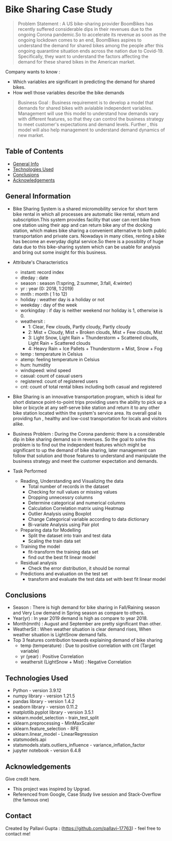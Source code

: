 # Bike Sharing Case Study
> Problem Statement : A US bike-sharing provider BoomBikes has recently suffered considerable dips in their revenues due to the ongoing Corona pandemic.So to accelerate its revenue as soon as the ongoing lockdown comes to an end, BoomBikes aspires to understand the demand for shared bikes among the people after this ongoing quarantine situation ends across the nation due to Covid-19. Specifically, they want to understand the factors affecting the demand for these shared bikes in the American market.

Company wants to know :
 - Which variables are significant in predicting the demand for shared bikes.
 - How well those variables describe the bike demands

> Business Goal : Business requirement is to develop a model that demands for shared bikes with avialable independent variables. Management will use this model to understand how demands vary with different features, so that they can control the business strategy to meet customer's expectations and demand levels. Further , this model will also help management to understand demand dynamics of new market.

## Table of Contents
* [General Info](#general-information)
* [Technologies Used](#technologies-used)
* [Conclusions](#conclusions)
* [Acknowledgements](#acknowledgements)


## General Information
- Bike Sharing System is a shared micromobility service for short term bike rental in which all processes are automatic like rental, return and subscription.This system provides facility that user can rent bike from one station using their app and can return bike any of the docking station, which makes bike sharing a convenient alternative to both public transportation and private cars. Nowadays in many cities, renting a bike has become an everyday digital service.So there is a possiblity of huge data due to this bike-sharing system which can be usable for analysis and bring out some insight for this business.

- Attribute's Characteristics
    - instant: record index
    - dteday : date
    - season : season (1:spring, 2:summer, 3:fall, 4:winter)
    - yr : year (0: 2018, 1:2019)
    - mnth : month ( 1 to 12)
    - holiday : weather day is a holiday or not 
    - weekday : day of the week
    - workingday : if day is neither weekend nor holiday is 1, otherwise is 0.
    - weathersit : 
        - 1: Clear, Few clouds, Partly cloudy, Partly cloudy
        - 2: Mist + Cloudy, Mist + Broken clouds, Mist + Few clouds, Mist
        - 3: Light Snow, Light Rain + Thunderstorm + Scattered clouds, Light Rain + Scattered clouds
        - 4: Heavy Rain + Ice Pallets + Thunderstorm + Mist, Snow + Fog
    - temp : temperature in Celsius
    - atemp: feeling temperature in Celsius
    - hum: humidity
    - windspeed: wind speed
    - casual: count of casual users
    - registered: count of registered users
    - cnt: count of total rental bikes including both casual and registered

- Bike Sharing is an innovative transportation program, which is ideal for short distance point-to-point trips providing users the ability to pick up a bike or bicycle at any self-serve bike station and return it to any other bike station located within the system's service area. Its overall goal is providing fun , healthy and low-cost transportation for locals and visitors alike.

- Business Problem : During the Corona pandemic there is a considerable dip in bike sharing demand so in revenues. So the goal to solve this problem is to find out the independent features which might be significant to up the demand of bike sharing, later management can follow that solution and those features to understand and manipulate the business strategy and meet the customer expectation and demands.

- Task Performed
    - Reading, Understanding and Visualizing the data
        - Total number of records in the dataset
        - Checking for null values or missing values
        - Dropping unnecessry columns
        - Determine categorical and numerical columns
        - Calculation Correlation matrix using Heatmap
        - Outlier Analysis using Boxplot
        - Change Categorical variable according to data dictionary
        - Bi-variate Analysis using Pair plot
    - Preparing data for Modelling
        - Split the dataset into train and test data
        - Scaling the train data set
    - Training the model
        - fit-transform the training data set
        - find out the best fit linear model
    - Residual analysis
        - Check the error distribution, it should be normal
    - Predictions and evaluation on the test set
        - transform and evaluate the test data set with best fit linear model


## Conclusions
- Season : There is high demand for bike sharing in Fall/Raining season and Very Low demand in Spring season as compare to others.
- Year(yr) : In year 2019 demand is high as compare to year 2018.
- Month(mnth) : August and September are pretty significant than other.
- WeatherSit : When weather situation is clear demand rises, When weather situation is LightSnow demand falls.
- Top 3 features contribution towards explaining demand of bike sharing
    - temp (temperature) : Due to positive correlation with cnt (Target variable)
    - yr (year) : Positive Correlation
    - weathersit (LightSnow + Mist) : Negative Correlation

## Technologies Used
- Python - version 3.9.12
- numpy library - version 1.21.5
- pandas library - version 1.4.2
- seaborn library - version 0.11.2
- matplotlib.pyplot library - version 3.5.1
- sklearn.model_selection - train_test_split
- sklearn.preprocessing - MinMaxScaler
- sklearn.feature_selection - RFE
- sklearn.linear_model - LinearRegression
- statsmodels.api
- statsmodels.stats.outliers_influence - variance_inflation_factor
- jupyter notebook - version 6.4.8


## Acknowledgements
Give credit here.
- This project was inspired by Upgrad.
- Referenced from Google, Case Study live session and Stack-Overflow (the famous one)


## Contact
Created by Pallavi Gupta : (https://github.com/pallavi-17763)  - feel free to contact me!
